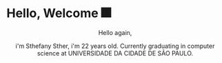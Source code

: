 # Hello, Welcome 🎆
<center>
<p style="text-align:center;">Hello again,  </p>
i'm Sthefany Sther, i'm 22 years old.  
Currently graduating in computer science at UNIVERSIDADE DA CIDADE DE SÃO PAULO.
</center>

